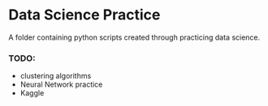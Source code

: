# Data Science Practice

A folder containing python scripts created through practicing data science.

### TODO:
- clustering algorithms
- Neural Network practice
- Kaggle

